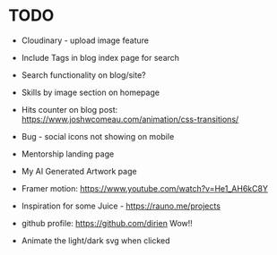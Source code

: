 # TODO

- Cloudinary - upload image feature

- Include Tags in blog index page for search
- Search functionality on blog/site?

- Skills by image section on homepage

- Hits counter on blog post:
  https://www.joshwcomeau.com/animation/css-transitions/

- Bug - social icons not showing on mobile

- Mentorship landing page

- My AI Generated Artwork page
- Framer motion: https://www.youtube.com/watch?v=He1_AH6kC8Y
- Inspiration for some Juice - https://rauno.me/projects

- github profile: https://github.com/dirien Wow!!
- Animate the light/dark svg when clicked
